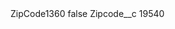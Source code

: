 <?xml version="1.0" encoding="UTF-8"?>
<CustomMetadata xmlns="http://soap.sforce.com/2006/04/metadata" xmlns:xsi="http://www.w3.org/2001/XMLSchema-instance" xmlns:xsd="http://www.w3.org/2001/XMLSchema">
    <label>ZipCode1360</label>
    <protected>false</protected>
    <values>
        <field>Zipcode__c</field>
        <value xsi:type="xsd:string">19540</value>
    </values>
</CustomMetadata>
